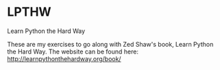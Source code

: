 LPTHW
=====

Learn Python the Hard Way

These are my exercises to go along with Zed Shaw's book, Learn Python the Hard Way. The website can be found here:
http://learnpythonthehardway.org/book/
